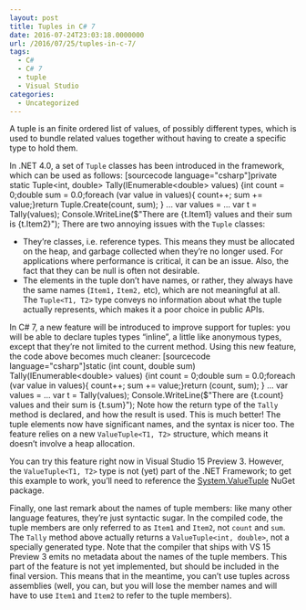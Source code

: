 ```yaml
---
layout: post
title: Tuples in C# 7
date: 2016-07-24T23:03:18.0000000
url: /2016/07/25/tuples-in-c-7/
tags:
  - C#
  - C# 7
  - tuple
  - Visual Studio
categories:
  - Uncategorized
---
```



A tuple is an finite ordered list of values, of possibly different types, which is used to bundle related values together without having to create a specific type to hold them.

In .NET 4.0, a set of `Tuple` classes has been introduced in the framework, which can be used as follows:
  [sourcecode language="csharp"]private static Tuple&lt;int, double&gt; Tally(IEnumerable&lt;double&gt; values) {int count = 0;double sum = 0.0;foreach (var value in values){    count++;    sum += value;}return Tuple.Create(count, sum); }  ...  var values = ... var t = Tally(values); Console.WriteLine($"There are {t.Item1} values and their sum is {t.Item2}");
There are two annoying issues with the `Tuple` classes:

- They’re classes, i.e. reference types. This means they must be allocated on the heap, and garbage collected when they’re no longer used. For applications where performance is critical, it can be an issue. Also, the fact that they can be null is often not desirable.
- The elements in the tuple don’t have names, or rather, they always have the same names (`Item1,` `Item2,` etc), which are not meaningful at all. The `Tuple<T1, T2>` type conveys no information about what the tuple actually represents, which makes it a poor choice in public APIs.


In C# 7, a new feature will be introduced to improve support for tuples: you will be able to declare tuples types “inline”, a little like anonymous types, except that they’re not limited to the current method. Using this new feature, the code above becomes much cleaner:
  [sourcecode language="csharp"]static (int count, double sum) Tally(IEnumerable&lt;double&gt; values) {int count = 0;double sum = 0.0;foreach (var value in values){    count++;    sum += value;}return (count, sum); }  ...  var values = ... var t = Tally(values); Console.WriteLine($"There are {t.count} values and their sum is {t.sum}");
Note how the return type of the `Tally` method is declared, and how the result is used. This is much better! The tuple elements now have significant names, and the syntax is nicer too. The feature relies on a new `ValueTuple<T1, T2>` structure, which means it doesn’t involve a heap allocation.

You can try this feature right now in Visual Studio 15 Preview 3. However, the  `ValueTuple<T1, T2>` type is not (yet) part of the .NET Framework; to get this example to work, you’ll need to reference the [System.ValueTuple](https://packages.nuget.org/packages/System.ValueTuple) NuGet package.

Finally, one last remark about the names of tuple members: like many other language features, they’re just syntactic sugar. In the compiled code, the tuple members are only referred to as `Item1` and `Item2`, not `count` and `sum`. The `Tally` method above actually returns a `ValueTuple<int, double>`, not a specially generated type. Note that the compiler that ships with VS 15 Preview 3 emits no metadata about the names of the tuple members. This part of the feature is not yet implemented, but should be included in the final version. This means that in the meantime, you can’t use tuples across assemblies (well, you can, but you will lose the member names and will have to use `Item1` and `Item2` to refer to the tuple members).

